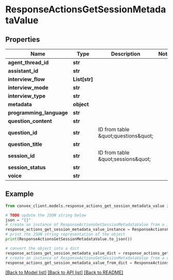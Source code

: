 # ResponseActionsGetSessionMetadataValue


## Properties

Name | Type | Description | Notes
------------ | ------------- | ------------- | -------------
**agent_thread_id** | **str** |  | 
**assistant_id** | **str** |  | 
**interview_flow** | **List[str]** |  | 
**interview_mode** | **str** |  | 
**interview_type** | **str** |  | 
**metadata** | **object** |  | 
**programming_language** | **str** |  | 
**question_content** | **str** |  | 
**question_id** | **str** | ID from table \&quot;questions\&quot; | 
**question_title** | **str** |  | 
**session_id** | **str** | ID from table \&quot;sessions\&quot; | 
**session_status** | **str** |  | 
**voice** | **str** |  | 

## Example

```python
from convex_client.models.response_actions_get_session_metadata_value import ResponseActionsGetSessionMetadataValue

# TODO update the JSON string below
json = "{}"
# create an instance of ResponseActionsGetSessionMetadataValue from a JSON string
response_actions_get_session_metadata_value_instance = ResponseActionsGetSessionMetadataValue.from_json(json)
# print the JSON string representation of the object
print(ResponseActionsGetSessionMetadataValue.to_json())

# convert the object into a dict
response_actions_get_session_metadata_value_dict = response_actions_get_session_metadata_value_instance.to_dict()
# create an instance of ResponseActionsGetSessionMetadataValue from a dict
response_actions_get_session_metadata_value_from_dict = ResponseActionsGetSessionMetadataValue.from_dict(response_actions_get_session_metadata_value_dict)
```
[[Back to Model list]](../README.md#documentation-for-models) [[Back to API list]](../README.md#documentation-for-api-endpoints) [[Back to README]](../README.md)


